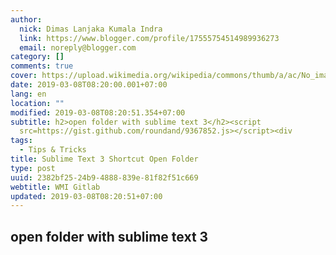 ```yaml
---
author:
  nick: Dimas Lanjaka Kumala Indra
  link: https://www.blogger.com/profile/17555754514989936273
  email: noreply@blogger.com
category: []
comments: true
cover: https://upload.wikimedia.org/wikipedia/commons/thumb/a/ac/No_image_available.svg/2048px-No_image_available.svg.png
date: 2019-03-08T08:20:00.001+07:00
lang: en
location: ""
modified: 2019-03-08T08:20:51.354+07:00
subtitle: h2>open folder with sublime text 3</h2><script
  src=https://gist.github.com/roundand/9367852.js></script><div
tags:
  - Tips & Tricks
title: Sublime Text 3 Shortcut Open Folder
type: post
uuid: 2382bf25-24b9-4888-839e-81f82f51c669
webtitle: WMI Gitlab
updated: 2019-03-08T08:20:51+07:00
---
```


<h2>open folder with sublime text 3</h2><script src="https://gist.github.com/roundand/9367852.js"></script>